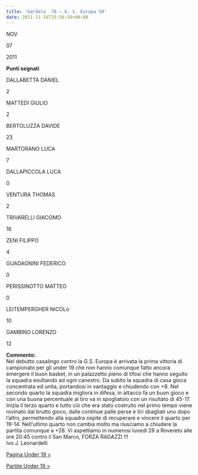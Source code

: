 ```yaml
---
title: 'Gardolo  78 – G. S. Europa 50'
date: 2011-11-16T15:56:59+00:00
---
```

NOV

07

2011

**Punti segnati**

DALLABETTA DANIEL

2

MATTEDI GIULIO

2

BERTOLUZZA DAVIDE

23

MARTORANO LUCA

7

DALLAPICCOLA LUCA

0

VENTURA THOMAS

2

TRIVARELLI GIACOMO

16

ZENI FILIPPO

4

GUADAGNINI FEDERICO

0

PERISSINOTTO MATTEO

0

LEITEMPERGHER NICOLò

10

GAMBINO LORENZO

12

**Commento:**  
Nel debutto casalingo contro la G.S. Europa è arrivata la prima vittoria di campionato per gli under 19 che non hanno comunque fatto ancora emergere il buon basket, in un palazzetto pieno di tifosi che hanno seguito la squadra esultando ad ogni canestro. Da subito la squadra di casa gioca concentrata ed unita, portandosi in vantaggio e chiudendo con +8. Nel secondo quarto la squadra migliora in difesa, in attacco fa un buon gioco e con una buona percentuale al tiro va in spogliatoio con un risultato di 45-17. Inizia il terzo quarto e tutto ciò che era stato costruito nel primo tempo viene rovinato dal brutto gioco, dalle continue palle perse e tiri sbagliati uno dopo l’altro, permettendo alla squadra ospite di recuperare e vincere il quarto per 19-14. Nell’ultimo quarto non cambia molto ma riusciamo a chiudere la partita comunque a +28. Vi aspettiamo in numerosi lunedì 28 a Rovereto alle ore 20:45 contro il San Marco, FORZA RAGAZZI !!!  
Ivo J. Leonardelli

[Pagina Under 19 >](http://www.basketgardolo.it/under-19)

[Partite Under 19 >](http://www.basketgardolo.it/?tag=under-19&cat=11)